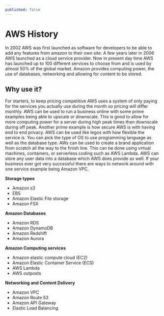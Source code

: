 ```yaml
---
published: false
---
```



# AWS History
In 2002 AWS was first launched as software for developers to be able to add any features from amazon to their own site. A few years later in 2006 AWS launched as a cloud service provider. Now in present day time AWS has launched up to 100 different services to choose from and is used by almost 50% of the global market. Amazon provides computing power, the use of databases, networking and allowing for content to be stored. 



## Why use it?
For starters, to keep pricing competitive AWS uses a system of only paying for the services you actually use during the month so pricing will differ monthly. AWS can be used to run a business online with some prime examples being able to upscale or downscale. This is good to allow for more computing power for a server during high peak times then downscale during off peak. Another prime example is how secure AWS is with having end to end privacy. AWS can be used like legos with how flexible the service is. You can pick the type of OS to use programming language as well as the database type. AWs can be used to create a brand application from scratch all the way to the finish line. This can be done using virtual machines, containers, or serverless coding such as AWS Lambda. AWS can store any user data into a database which AWS does provide as well. If your business ever got very successful there are ways to network around with one service example being Amazon VPC.


**Storage types**
- Amazon s3
- EBS
-  Amazon Elastic File storage
- Amazon FSX

**Amazon Databases**
- Amazon RDS
- Amazon DynamoDB
- Amazon Redshift
- Amazon Aurora

**Amazon Computing services**
- Amazon elastic compute cloud (EC2)
- Amazon Elastic Container Service (ECS)
- AWS Lambda
- AWS outposts

**Networking and Content Delivery**
- Amazon VPC
- Amazon Route 53
- Amazon API Gateway
- Elastic Load Balancing

